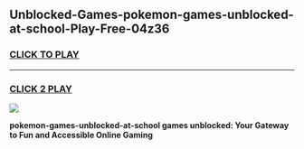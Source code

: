 
## Unblocked-Games-pokemon-games-unblocked-at-school-Play-Free-04z36
<h3>
<a href="https://premium76.site?title=pokemon-games-unblocked-at-school&ref=10A">CLICK TO PLAY</a></h3>
<hr>

<h3>
<a href="https://premium76.site?title=pokemon-games-unblocked-at-school&ref=10A">CLICK 2 PLAY</a>
  
</h3>

<a href="https://premium76.site?title=pokemon-games-unblocked-at-school&ref=10A"><img src="https://clearcache.store/games.png"></a>


**pokemon-games-unblocked-at-school games unblocked: Your Gateway to Fun and Accessible Online Gaming**
